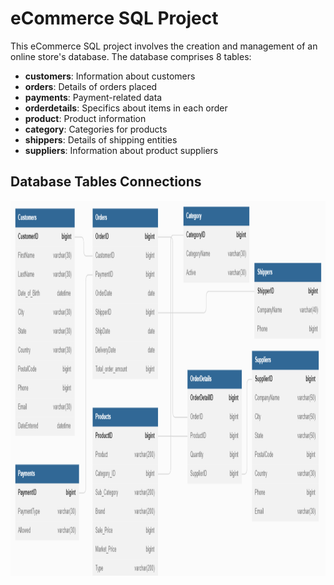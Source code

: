 # eCommerce SQL Project

This eCommerce SQL project involves the creation and management of an online store's database. The database comprises 8 tables:

- **customers**: Information about customers
- **orders**: Details of orders placed
- **payments**: Payment-related data
- **orderdetails**: Specifics about items in each order
- **product**: Product information
- **category**: Categories for products
- **shippers**: Details of shipping entities
- **suppliers**: Information about product suppliers

## Database Tables Connections

<p align="center">
  <img src="https://github.com/BrajeshVKulkarni/E_commerce_SQL_Project/blob/main/ecommerce_schema.png" width="850" height="600">
</p>





